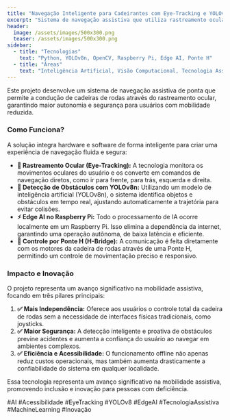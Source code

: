 ```yaml
---
title: "Navegação Inteligente para Cadeirantes com Eye-Tracking e YOLOv8"
excerpt: "Sistema de navegação assistiva que utiliza rastreamento ocular para controle de cadeira de rodas e IA para detecção de obstáculos em tempo real, garantindo maior autonomia e segurança."
header:
  image: /assets/images/500x300.png
  teaser: /assets/images/500x300.png
sidebar:
  - title: "Tecnologias"
    text: "Python, YOLOv8n, OpenCV, Raspberry Pi, Edge AI, Ponte H"
  - title: "Áreas"
    text: "Inteligência Artificial, Visão Computacional, Tecnologia Assistiva, Robótica"
---
```


Este projeto desenvolve um sistema de navegação assistiva de ponta que permite a condução de cadeiras de rodas através do rastreamento ocular, garantindo maior autonomia e segurança para usuários com mobilidade reduzida.

### Como Funciona?

A solução integra hardware e software de forma inteligente para criar uma experiência de navegação fluida e segura:

*   **👀 Rastreamento Ocular (Eye-Tracking):** A tecnologia monitora os movimentos oculares do usuário e os converte em comandos de navegação diretos, como ir para frente, para trás, esquerda e direita.
*   **🤖 Detecção de Obstáculos com YOLOv8n:** Utilizando um modelo de inteligência artificial (YOLOv8n), o sistema identifica objetos e obstáculos em tempo real, ajustando automaticamente a trajetória para evitar colisões.
*   **⚡ Edge AI no Raspberry Pi:** Todo o processamento de IA ocorre localmente em um Raspberry Pi. Isso elimina a dependência da internet, garantindo uma operação autônoma, de baixa latência e eficiente.
*   **🔌 Controle por Ponte H (H-Bridge):** A comunicação é feita diretamente com os motores da cadeira de rodas através de uma Ponte H, permitindo um controle de movimentação preciso e responsivo.

### Impacto e Inovação

O projeto representa um avanço significativo na mobilidade assistiva, focando em três pilares principais:

1.  **✅ Mais Independência:** Oferece aos usuários o controle total da cadeira de rodas sem a necessidade de interfaces físicas tradicionais, como joysticks.
2.  **✅ Maior Segurança:** A detecção inteligente e proativa de obstáculos previne acidentes e aumenta a confiança do usuário ao navegar em ambientes complexos.
3.  **✅ Eficiência e Acessibilidade:** O funcionamento offline não apenas reduz custos operacionais, mas também aumenta drasticamente a confiabilidade do sistema em qualquer localidade.

Essa tecnologia representa um avanço significativo na mobilidade assistiva, promovendo inclusão e inovação para pessoas com deficiência.

#AI #Acessibilidade #EyeTracking #YOLOv8 #EdgeAI #TecnologiaAssistiva #MachineLearning #Inovação